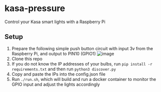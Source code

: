 # kasa-pressure
Control your Kasa smart lights with a Raspberry Pi

## Setup
1. Prepare the following simple push button circuit with input 3v from the Raspberry Pi, and output to PIN10 (GPIO1)
![image](https://user-images.githubusercontent.com/4297028/230675493-15471886-5c1f-47f3-a5ca-4b42a4c98aa4.png)
2. Clone this repo
3. If you do not know the IP addresses of your bulbs, run `pip install -r requirements.txt` and then run `python3 discover.py`
4. Copy and paste the IPs into the config.json file
5. Run `./run.sh`, which will build and run a docker container to monitor the GPIO input and adjust the lights accordingly
